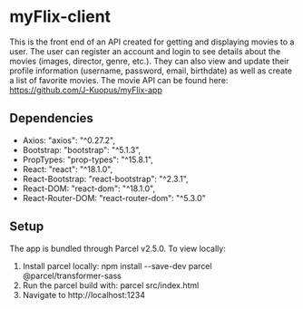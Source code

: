# myFlix-client

This is the front end of an API created for getting and displaying movies to a user. The user can register an account and login to see details about the movies (images, director, genre, etc.). They can also view and update their profile information (username, password, email, birthdate) as well as create a list of favorite movies. The movie API can be found here: https://github.com/J-Kuopus/myFlix-app

## Dependencies

- Axios: "axios": "^0.27.2",
- Bootstrap: "bootstrap": "^5.1.3",
- PropTypes: "prop-types": "^15.8.1",
- React: "react": "^18.1.0",
- React-Bootstrap: "react-bootstrap": "^2.3.1",
- React-DOM: "react-dom": "^18.1.0",
- React-Router-DOM: "react-router-dom": "^5.3.0"

## Setup

The app is bundled through Parcel v2.5.0. To view locally:

1. Install parcel locally: npm install --save-dev parcel @parcel/transformer-sass
2. Run the parcel build with: parcel src/index.html
3. Navigate to http://localhost:1234

